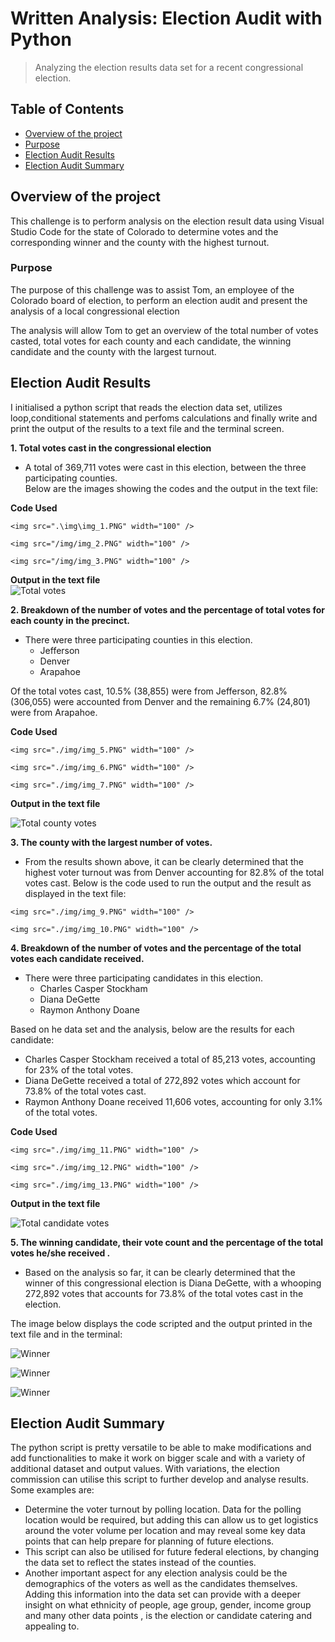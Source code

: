 # Written Analysis: Election Audit with Python
> Analyzing the election results data set for a recent congressional election.

## Table of Contents
* [Overview of the project](#overview-of-the-project)
* [Purpose](#purpose)
* [Election Audit Results](#election-audit-results)
* [Election Audit Summary](#election-audit-summary)


## Overview of the project
This challenge is to perform analysis on the election result data using Visual Studio Code for the state of Colorado to determine votes and the corresponding winner and the county with the highest turnout.
### Purpose
The purpose of this challenge was to assist Tom, an employee of the Colorado board of election, to perform an election audit and present the analysis of a local congressional election

The analysis will allow Tom to get an overview of the total number of votes casted, total votes for each county and each candidate, the winning candidate and the county with the largest turnout. 


## Election Audit Results

I initialised a python script that reads the election data set, utilizes loop,conditional statements and perfoms calculations and finally write and print the output of the results to a text file and the terminal screen.

**1. Total votes cast in the congressional election**<br />
* A total of 369,711 votes were cast in this election, between the three participating counties.<br />
  Below are the images showing the codes and the output in the text file:<br />
  
**Code Used**<br />
<p float="left">	
	<img src=".\img\img_1.PNG" width="100" />	
	<img src="/img/img_2.PNG" width="100" />	
	<img src="/img/img_3.PNG" width="100" />
</p>

**Output in the text file**<br />
![Total votes](./img/img_4.PNG)


**2. Breakdown of the number of votes and the percentage of total votes for each county in the precinct.**<br />
* There were three participating counties in this election.<br />
  - Jefferson
  - Denver
  - Arapahoe

Of the total votes cast, 10.5% (38,855) were from Jefferson, 82.8% (306,055) were accounted from Denver and the remaining 6.7% (24,801) were from Arapahoe.

**Code Used**<br />

<p float="left">	
	<img src="./img/img_5.PNG" width="100" />	
	<img src="./img/img_6.PNG" width="100" />	
	<img src="./img/img_7.PNG" width="100" />
</p>

**Output in the text file**<br />

![Total county votes](./img/img_8.PNG)


**3. The county with the largest number of votes.**<br />
* From the results shown above, it can be clearly determined that the highest voter turnout was from Denver accounting for 82.8% of the total votes cast.
  Below is the code used to run the output and the result as displayed in the text file:

<p float="left">	
	<img src="./img/img_9.PNG" width="100" />	
	<img src="./img/img_10.PNG" width="100" />	
</p>

**4. Breakdown of the number of votes and the percentage of the total votes each candidate received.**<br />
* There were three participating candidates in this election.<br />
  - Charles Casper Stockham
  - Diana DeGette
  - Raymon Anthony Doane

Based on he data set and the analysis, below are the results for each candidate:<br />
  - Charles Casper Stockham received a total of 85,213 votes, accounting for 23% of the total votes.
  - Diana DeGette received a total of 272,892 votes which account for 73.8% of the total votes cast.
  - Raymon Anthony Doane received 11,606 votes, accounting for only 3.1% of the total votes.

**Code Used**<br />

<p float="left">	
	<img src="./img/img_11.PNG" width="100" />	
	<img src="./img/img_12.PNG" width="100" />	
	<img src="./img/img_13.PNG" width="100" />
</p>

**Output in the text file**<br />

![Total candidate votes](./img/img_14.PNG)

**5. The winning candidate, their vote count and the percentage of the total votes he/she received .**<br />
* Based on the analysis so  far, it can be clearly determined that the winner of this congressional election is Diana DeGette, with a whooping 272,892 votes that accounts for 73.8% of the total votes cast in the election.

The image below displays the code scripted and the output printed in the text file and in the terminal:

![Winner](./img/img_15.PNG)

![Winner](./img/img_16.PNG)

![Winner](./img/img_17.PNG)


## Election Audit Summary

The python script is pretty versatile to be able to make modifications and add functionalities to make it work on bigger scale and with a variety of additional dataset and output values. With variations, the election commission can utilise this script to further develop and analyse results.<br />
Some examples are:<br />
   - Determine the voter turnout by polling location. Data for the polling location would be required, but adding this can allow us to get logistics around the voter volume per location         and may reveal some key data points that can help prepare for planning of future elections.
   - This script can also be utilised for future federal elections, by changing the data set to reflect the states instead of the counties.
   - Another important aspect for any election analysis could be the demographics of the voters as well as the candidates themselves. Adding this information into the data set can provide      with a deeper insight on what ethnicity of people, age group, gender, income group and many other data points , is the election or candidate catering and appealing to.
 


